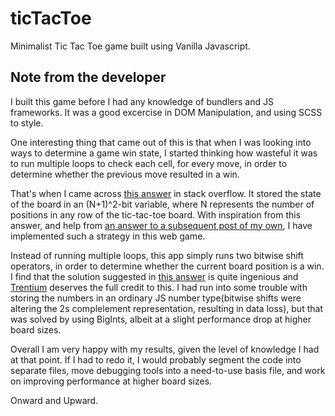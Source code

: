 # ticTacToe
Minimalist Tic Tac Toe game built using Vanilla Javascript.

## Note from the developer
I built this game before I had any knowledge of bundlers and JS frameworks. It was a good excercise in DOM Manipulation, and using SCSS to style.

One interesting thing that came out of this is that when I was looking into ways to determine a game win state, I started thinking how wasteful it was to run multiple loops to check each cell, for every move, in order to determine whether the previous move resulted in a win.

That's when I came across [this answer](https://stackoverflow.com/a/66405791/18620006) in stack overflow. It stored the state of the board in an (N+1)^2-bit variable, where N represents the number of positions in any row of the tic-tac-toe board. With inspiration from this answer, and help from [an answer to a subsequent post of my own](https://stackoverflow.com/a/71982802/18620006), I have implemented such a strategy in this web game.

Instead of running multiple loops, this app simply runs two bitwise shift operators, in order to determine whether the current board position is a win. I find that the solution suggested in [this answer](https://stackoverflow.com/a/71982802/18620006) is quite ingenious and [Trentium](https://stackoverflow.com/users/7696162/trentium) deserves the full credit to this. I had run into some trouble with storing the numbers in an ordinary JS number type(bitwise shifts were altering the 2s complelement representation, resulting in data loss), but that was solved by using BigInts, albeit at a slight performance drop at higher board sizes.

Overall I am very happy with my results, given the level of knowledge I had at that point. If I had to redo it, I would probably segment the code into separate files, move debugging tools into a need-to-use basis file, and work on improving performance at higher board sizes.

Onward and Upward.
